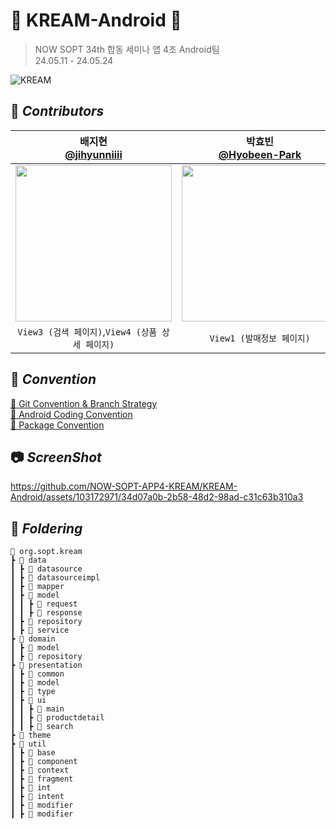 # 👟 KREAM-Android 👟
> NOW SOPT 34th 합동 세미나 앱 4조 Android팀 <br>
24.05.11 - 24.05.24

![KREAM](https://github.com/NOW-SOPT-APP4-KREAM/KREAM-Android/assets/103172971/d3d9b1c3-81ef-47ef-8a73-bcbbc48b13e9)

## 🍨 *****Contributors*****
| 배지현 <br> [@jihyunniiii](https://github.com/jihyunniiii) |             박효빈 <br> [@Hyobeen-Park](https://github.com/Hyobeen-Park)             |              신민석 <br>[@t1nm1ksun](https://github.com/t1nm1ksun)               |
|:---:|:-----------------------------------------------------------------------------:|:-----------------------------------------------------------------------------:|
| <img width="250" src="https://avatars.githubusercontent.com/u/103172971?v=4"/> | <img width="250" src="https://avatars.githubusercontent.com/u/98209004?v=4"/> | <img width="250" src="https://avatars.githubusercontent.com/u/122257945?v=4"/> |
| `View3 (검색 페이지)`,`View4 (상품 상세 페이지)` |`View1 (발매정보 페이지)`|`View2 (추천 페이지)`|


## 📗 *****Convention*****
[📕 Git Convention & Branch Strategy](https://jihyunniiii.notion.site/Git-Convention-Branch-Strategy-a524c11f5ea44c74b41177becd945102?pvs=4)
<br>
[📘 Android Coding Convention](https://jihyunniiii.notion.site/Android-Coding-Convention-027eef4f49d8434da8e4783b5ff7ce10?pvs=4)
<br>
[📒 Package Convention](https://jihyunniiii.notion.site/Package-Convention-9f1c20d264b840e6850c48a618dc8b42?pvs=4)

## 📷 *****ScreenShot*****

https://github.com/NOW-SOPT-APP4-KREAM/KREAM-Android/assets/103172971/34d07a0b-2b58-48d2-98ad-c31c63b310a3


## 📁 *****Foldering*****

```
📂 org.sopt.kream
┣ 📂 data
┃ ┣ 📂 datasource
┃ ┣ 📂 datasourceimpl
┃ ┣ 📂 mapper
┃ ┣ 📂 model
┃ ┃ ┣ 📂 request
┃ ┃ ┣ 📂 response
┃ ┣ 📂 repository
┃ ┣ 📂 service
┣ 📂 domain
┃ ┣ 📂 model
┃ ┣ 📂 repository
┣ 📂 presentation
┃ ┣ 📂 common
┃ ┣ 📂 model
┃ ┣ 📂 type
┃ ┣ 📂 ui
┃ ┃ ┣ 📂 main
┃ ┃ ┣ 📂 productdetail
┃ ┃ ┣ 📂 search
┣ 📂 theme
┣ 📂 util
┃ ┣ 📂 base
┃ ┣ 📂 component
┃ ┣ 📂 context
┃ ┣ 📂 fragment
┃ ┣ 📂 int
┃ ┣ 📂 intent
┃ ┣ 📂 modifier
┃ ┣ 📂 modifier
```
